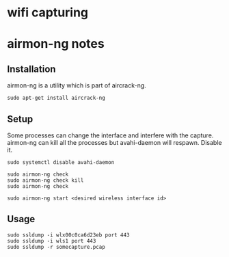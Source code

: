 # wifi capturing


# airmon-ng notes

## Installation

airmon-ng is a utility which is part of aircrack-ng.

```
sudo apt-get install aircrack-ng
```
## Setup

Some processes can change the interface and interfere with the
capture.  airmon-ng can kill all the processes but avahi-daemon
will respawn.  Disable it.


```
sudo systemctl disable avahi-daemon

sudo airmon-ng check
sudo airmon-ng check kill
sudo airmon-ng check

sudo airmon-ng start <desired wireless interface id>
```
## Usage

```
sudo ssldump -i wlx00c0ca6d23eb port 443
sudo ssldump -i wls1 port 443
sudo ssldump -r somecapture.pcap
```
